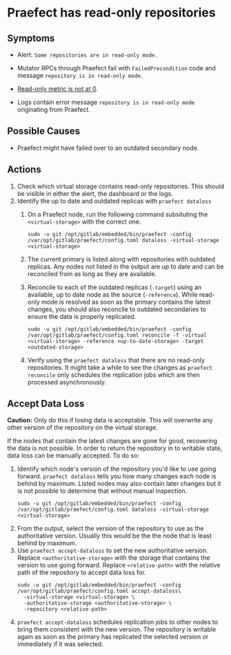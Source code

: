 # Praefect has read-only repositories

## Symptoms

* Alert: `Some repositories are in read-only mode.`

* Mutator RPCs through Praefect fail with `FailedPrecondition` code and message `repository is in read-only mode`.

* [Read-only metric is not at 0](https://dashboards.gitlab.com/d/8EAXC-AWz/praefect?viewPanel=40&orgId=1&refresh=30s).

* Logs contain error message `repository is in read-only mode` originating from Praefect.

## Possible Causes

* Praefect might have failed over to an outdated secondary node.

## Actions

1. Check which virtual storage contains read-only repositories. This should be visible in either the alert, the dashboard or the logs.
1. Identify the up to date and outdated replicas with `praefect dataloss`
   1. On a Praefect node, run the following command subsituting the `<virtual-storage>` with the correct one.
      
      ```shell
      sudo -u git /opt/gitlab/embedded/bin/praefect -config /var/opt/gitlab/praefect/config.toml dataloss -virtual-storage <virtual-storage>
      ```

   1. The current primary is listed along with repositories with outdated replicas. Any nodes not listed in the output are up to date and can be reconciled from as long as they are available.
   1. Reconcile to each of the outdated replicas (`-target`) using an available, up to date node as the source (`-reference`). While read-only mode is resolved as soon as the primary contains the latest changes, you should also reconcile to outdated secondaries to ensure the data is properly replicated. 
      
      ```shell
      sudo -u git /opt/gitlab/embedded/bin/praefect -config /var/opt/gitlab/praefect/config.toml reconcile -f -virtual <virtual-storage> -reference <up-to-date-storage> -target <outdated-storage>
      ```

    1. Verify using the `praefect dataloss` that there are no read-only repositories. It might take a while to see the changes as `praefect reconcile` only schedules the replication jobs which are then processed asynchronously.

## Accept Data Loss

**Caution:** Only do this if losing data is acceptable. This will overwrite any other version of the repository on the virtual storage.

If the nodes that contain the latest changes are gone for good, recovering the data is not possible. In order to return the repository in to writable state, data loss can be manually accepted. To do so:

1. Identify which node's version of the repository you'd like to use going forward. `praefect dataloss` tells you how many changes each node is behind by maximum. Listed nodes may also contain later changes but it is not possible to determine that without manual inspection.
   ```shell
   sudo -u git /opt/gitlab/embedded/bin/praefect -config /var/opt/gitlab/praefect/config.toml dataloss -virtual-storage <virtual-storage>
    ```
1. From the output, select the version of the repository to use as the authoritative version. Usually this would be the the node that is least behind by maximum.
1. Use `praefect accept-dataloss` to set the new authoritative version. Replace `<authoritative-storage>` with the storage that contains the version to use going forward. Replace `<relative-path>` with the relative path of the repository to accept data loss for.
   ```
   sudo -u git /opt/gitlab/embedded/bin/praefect -config /var/opt/gitlab/praefect/config.toml accept-dataloss\
     -virtual-storage <virtual-storage> \
     -authoritative-storage <authoritative-storage> \
     -repository <relative-path>
   ```
1. `praefect accept-dataloss` schedules replication jobs to other nodes to bring them consistent with the new version.
   The repository is writable again as soon as the primary has replicated the selected version or immediately if it was selected.
